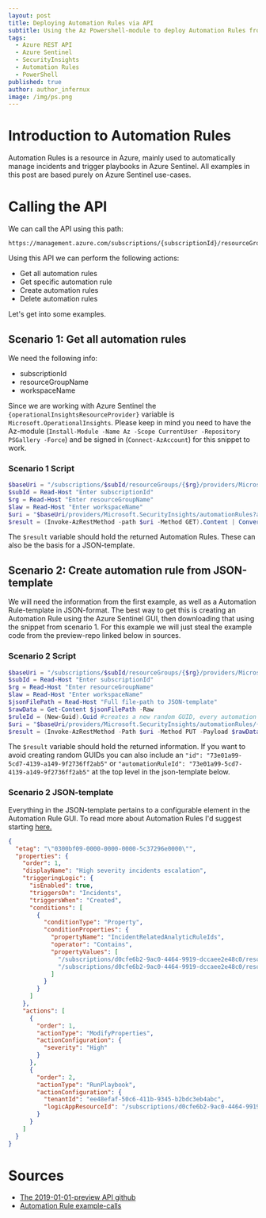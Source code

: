 ```yaml
---
layout: post
title: Deploying Automation Rules via API
subtitle: Using the Az Powershell-module to deploy Automation Rules from JSON-templates
tags:
  - Azure REST API
  - Azure Sentinel
  - SecurityInsights
  - Automation Rules
  - PowerShell
published: true
author: author_infernux
image: /img/ps.png
---
```


# Introduction to Automation Rules

Automation Rules is a resource in Azure, mainly used to automatically manage incidents and trigger playbooks in Azure Sentinel. 
All examples in this post are based purely on Azure Sentinel use-cases.

# Calling the API

We can call the API using this path:

```
https://management.azure.com/subscriptions/{subscriptionId}/resourceGroups/{resourceGroupName}/providers/{operationalInsightsResourceProvider}/workspaces/{workspaceName}/providers/Microsoft.SecurityInsights/automationRules
```

Using this API we can perform the following actions:

- Get all automation rules
- Get specific automation rule
- Create automation rules
- Delete automation rules

Let's get into some examples.

## Scenario 1: Get all automation rules

We need the following info:

- subscriptionId
- resourceGroupName
- workspaceName

Since we are working with Azure Sentinel the `{operationalInsightsResourceProvider}` variable is `Microsoft.OperationalInsights`.
Please keep in mind you need to have the Az-module (`Install-Module -Name Az -Scope CurrentUser -Repository PSGallery -Force`) and be signed in (`Connect-AzAccount`) for this snippet to work.

### Scenario 1 Script

```powershell
$baseUri = "/subscriptions/$subId/resourceGroups/{$rg}/providers/Microsoft.OperationalInsights/workspaces/{$law}"
$subId = Read-Host "Enter subscriptionId"
$rg = Read-Host "Enter resourceGroupName"
$law = Read-Host "Enter workspaceName"
$uri = "$baseUri/providers/Microsoft.SecurityInsights/automationRules?api-version=2019-01-01-preview"
$result = (Invoke-AzRestMethod -path $uri -Method GET).Content | ConvertFrom-Json
```

The `$result` variable should hold the returned Automation Rules. These can also be the basis for a JSON-template.

## Scenario 2: Create automation rule from JSON-template

We will need the information from the first example, as well as a Automation Rule-template in JSON-format. 
The best way to get this is creating an Automation Rule using the Azure Sentinel GUI, then downloading that using the snippet from scenario 1.
For this example we will just steal the example code from the preview-repo linked below in sources.

### Scenario 2 Script

```powershell
$baseUri = "/subscriptions/$subId/resourceGroups/{$rg}/providers/Microsoft.OperationalInsights/workspaces/{$law}"
$subId = Read-Host "Enter subscriptionId"
$rg = Read-Host "Enter resourceGroupName"
$law = Read-Host "Enter workspaceName"
$jsonFilePath = Read-Host "Full file-path to JSON-template"
$rawData = Get-Content $jsonFilePath -Raw
$ruleId = (New-Guid).Guid #creates a new random GUID, every automation rule needs an unique guid
$uri = "$baseUri/providers/Microsoft.SecurityInsights/automationRules/{$ruleId}?api-version=2019-01-01-preview"
$result = (Invoke-AzRestMethod -Path $uri -Method PUT -Payload $rawData).Content | ConvertFrom-Json
```

The `$result` variable should hold the returned information. If you want to avoid creating random GUIDs you can also include an `"id": "73e01a99-5cd7-4139-a149-9f2736ff2ab5"` or `"automationRuleId": "73e01a99-5cd7-4139-a149-9f2736ff2ab5"` at the top level in the json-template below.

### Scenario 2 JSON-template

Everything in the JSON-template pertains to a configurable element in the Automation Rule GUI. To read more about Automation Rules I'd suggest starting [here.](https://techcommunity.microsoft.com/t5/azure-sentinel/what-s-new-automation-rules/ba-p/2216926)

```json
{
  "etag": "\"0300bf09-0000-0000-0000-5c37296e0000\"",
  "properties": {
    "order": 1,
    "displayName": "High severity incidents escalation",
    "triggeringLogic": {
      "isEnabled": true,
      "triggersOn": "Incidents",
      "triggersWhen": "Created",
      "conditions": [
        {
          "conditionType": "Property",
          "conditionProperties": {
            "propertyName": "IncidentRelatedAnalyticRuleIds",
            "operator": "Contains",
            "propertyValues": [
              "/subscriptions/d0cfe6b2-9ac0-4464-9919-dccaee2e48c0/resourceGroups/myRg/providers/Microsoft.OperationalInsights/workspaces/myWorkspace/providers/Microsoft.SecurityInsights/alertRules/fab3d2d4-747f-46a7-8ef0-9c0be8112bf7",
              "/subscriptions/d0cfe6b2-9ac0-4464-9919-dccaee2e48c0/resourceGroups/myRg/providers/Microsoft.OperationalInsights/workspaces/myWorkspace/providers/Microsoft.SecurityInsights/alertRules/8deb8303-e94d-46ff-96e0-5fd94b33df1a"
            ]
          }
        }
      ]
    },
    "actions": [
      {
        "order": 1,
        "actionType": "ModifyProperties",
        "actionConfiguration": {
          "severity": "High"
        }
      },
      {
        "order": 2,
        "actionType": "RunPlaybook",
        "actionConfiguration": {
          "tenantId": "ee48efaf-50c6-411b-9345-b2bdc3eb4abc",
          "logicAppResourceId": "/subscriptions/d0cfe6b2-9ac0-4464-9919-dccaee2e48c0/resourceGroups/myRg/providers/Microsoft.Logic/workflows/IncidentPlaybook"
        }
      }
    ]
  }
}
```

# Sources

* [The 2019-01-01-preview API github](https://github.com/Azure/azure-rest-api-specs/blob/master/specification/securityinsights/resource-manager/Microsoft.SecurityInsights/preview/2019-01-01-preview/AutomationRules.json)
* [Automation Rule example-calls](https://github.com/Azure/azure-rest-api-specs/tree/master/specification/securityinsights/resource-manager/Microsoft.SecurityInsights/preview/2019-01-01-preview/examples/automationRules)
